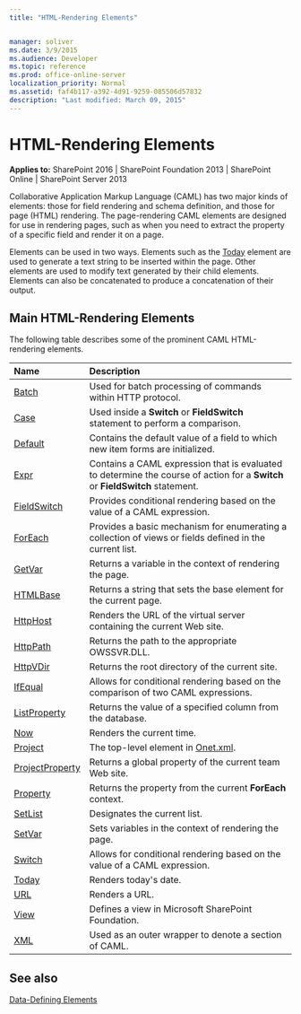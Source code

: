 ```yaml
---
title: "HTML-Rendering Elements"


manager: soliver
ms.date: 3/9/2015
ms.audience: Developer
ms.topic: reference
ms.prod: office-online-server
localization_priority: Normal
ms.assetid: faf4b117-a392-4d91-9259-085506d57832
description: "Last modified: March 09, 2015"
---
```


# HTML-Rendering Elements

 
  
 **Applies to:** SharePoint 2016 | SharePoint Foundation 2013 | SharePoint Online | SharePoint Server 2013
  
Collaborative Application Markup Language (CAML) has two major kinds of elements: those for field rendering and schema definition, and those for page (HTML) rendering. The page-rendering CAML elements are designed for use in rendering pages, such as when you need to extract the property of a specific field and render it on a page.
  
Elements can be used in two ways. Elements such as the [Today](query-schema/today-element-query.md) element are used to generate a text string to be inserted within the page. Other elements are used to modify text generated by their child elements. Elements can also be concatenated to produce a concatenation of their output. 
  
## Main HTML-Rendering Elements

The following table describes some of the prominent CAML HTML-rendering elements.
  
|**Name**|**Description**|
|:-----|:-----|
|[Batch](batch-element-view.md) <br/> |Used for batch processing of commands within HTTP protocol.  <br/> |
|[Case](case-element-view.md) <br/> |Used inside a **Switch** or **FieldSwitch** statement to perform a comparison.  <br/> |
|[Default](default-element-view.md) <br/> |Contains the default value of a field to which new item forms are initialized.  <br/> |
|[Expr](expr-element-view.md) <br/> |Contains a CAML expression that is evaluated to determine the course of action for a **Switch** or **FieldSwitch** statement.  <br/> |
|[FieldSwitch](fieldswitch-element-view.md) <br/> |Provides conditional rendering based on the value of a CAML expression.  <br/> |
|[ForEach](foreach-element-view.md) <br/> |Provides a basic mechanism for enumerating a collection of views or fields defined in the current list.  <br/> |
|[GetVar](getvar-element-view.md) <br/> |Returns a variable in the context of rendering the page.  <br/> |
|[HTMLBase](general-schema/htmlbase-element.md) <br/> |Returns a string that sets the base element for the current page.  <br/> |
|[HttpHost](httphost-element-view.md) <br/> |Renders the URL of the virtual server containing the current Web site.  <br/> |
|[HttpPath](httppath-element-view.md) <br/> |Returns the path to the appropriate OWSSVR.DLL.  <br/> |
|[HttpVDir](httpvdir-element-view.md) <br/> |Returns the root directory of the current site.  <br/> |
|[IfEqual](ifequal-element-view.md) <br/> |Allows for conditional rendering based on the comparison of two CAML expressions.  <br/> |
|[ListProperty](listproperty-element-view.md) <br/> |Returns the value of a specified column from the database.  <br/> |
|[Now](query-schema/now-element-query.md) <br/> |Renders the current time.  <br/> |
|[Project](site-schema/project-element-site.md) <br/> |The top-level element in [Onet.xml](http://msdn.microsoft.com/library/b99d6657-d9ae-4135-a43c-c58cdfcdc6c1%28Office.15%29.aspx).  <br/> |
|[ProjectProperty](projectproperty-element-view.md) <br/> |Returns a global property of the current team Web site.  <br/> |
|[Property](property-element-view.md) <br/> |Returns the property from the current **ForEach** context.  <br/> |
|[SetList](setlist-element-view.md) <br/> |Designates the current list.  <br/> |
|[SetVar](setvar-element-view.md) <br/> |Sets variables in the context of rendering the page.  <br/> |
|[Switch](switch-element-view.md) <br/> |Allows for conditional rendering based on the value of a CAML expression.  <br/> |
|[Today](query-schema/today-element-query.md) <br/> |Renders today's date.  <br/> |
|[URL](url-element-view.md) <br/> |Renders a URL.  <br/> |
|[View](list-schema/view-element-list.md) <br/> |Defines a view in Microsoft SharePoint Foundation.  <br/> |
|[XML](query-schema/xml-element.md) <br/> |Used as an outer wrapper to denote a section of CAML.  <br/> |
   
## See also



[Data-Defining Elements](data-defining-elements.md)

